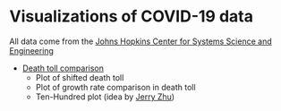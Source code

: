 # Visualizations of COVID-19 data

All data come from the [Johns Hopkins Center for Systems Science and Engineering](https://systems.jhu.edu/)

- [Death toll comparison](https://github.com/LaurentLessard/covid19/blob/master/covid.ipynb)
  - Plot of shifted death toll
  - Plot of growth rate comparison in death toll
  - Ten-Hundred plot (idea by [Jerry Zhu](https://www.youtube.com/watch?v=NP3ZdQwrL_Q))
